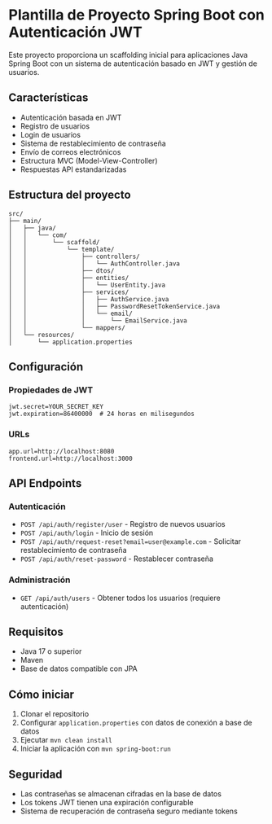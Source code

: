 # Plantilla de Proyecto Spring Boot con Autenticación JWT

Este proyecto proporciona un scaffolding inicial para aplicaciones Java Spring Boot con un sistema de autenticación basado en JWT y gestión de usuarios.

## Características

- Autenticación basada en JWT
- Registro de usuarios
- Login de usuarios
- Sistema de restablecimiento de contraseña
- Envío de correos electrónicos
- Estructura MVC (Model-View-Controller)
- Respuestas API estandarizadas

## Estructura del proyecto

```
src/
├── main/
│   ├── java/
│   │   └── com/
│   │       └── scaffold/
│   │           └── template/
│   │               ├── controllers/
│   │               │   └── AuthController.java
│   │               ├── dtos/
│   │               ├── entities/
│   │               │   └── UserEntity.java
│   │               ├── services/
│   │               │   ├── AuthService.java
│   │               │   ├── PasswordResetTokenService.java
│   │               │   └── email/
│   │               │       └── EmailService.java
│   │               └── mappers/
│   └── resources/
│       └── application.properties
```

## Configuración

### Propiedades de JWT
```
jwt.secret=YOUR_SECRET_KEY
jwt.expiration=86400000  # 24 horas en milisegundos
```

### URLs
```
app.url=http://localhost:8080
frontend.url=http://localhost:3000
```

## API Endpoints

### Autenticación

- `POST /api/auth/register/user` - Registro de nuevos usuarios
- `POST /api/auth/login` - Inicio de sesión
- `POST /api/auth/request-reset?email=user@example.com` - Solicitar restablecimiento de contraseña
- `POST /api/auth/reset-password` - Restablecer contraseña

### Administración
- `GET /api/auth/users` - Obtener todos los usuarios (requiere autenticación)

## Requisitos

- Java 17 o superior
- Maven
- Base de datos compatible con JPA

## Cómo iniciar

1. Clonar el repositorio
2. Configurar `application.properties` con datos de conexión a base de datos
3. Ejecutar `mvn clean install`
4. Iniciar la aplicación con `mvn spring-boot:run`

## Seguridad

- Las contraseñas se almacenan cifradas en la base de datos
- Los tokens JWT tienen una expiración configurable
- Sistema de recuperación de contraseña seguro mediante tokens